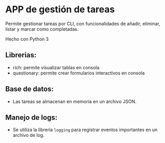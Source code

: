 # APP de gestión de tareas

Permite gestionar tareas por CLI, con funcionalidades de añadir, eliminar, listar y marcar como completadas.

Hecho con Python 3

## Librerias:

- rich: permite visualizar tablas en consola
- questionary: permite crear formularios interactivos en consola

## Base de datos:

- Las tareas se almacenan en memoria en un archivo JSON.

## Manejo de logs:

- Se utiliza la librería `logging` para registrar eventos importantes en un archivo de log.

